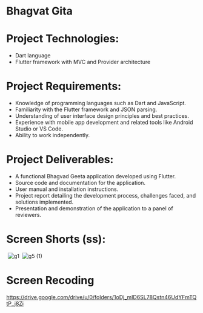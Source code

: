 # Bhagvat Gita
# Project Technologies:
- Dart language
- Flutter framework with MVC and Provider architecture
# Project Requirements:
- Knowledge of programming languages such as Dart and JavaScript.
- Familiarity with the Flutter framework and JSON parsing.
- Understanding of user interface design principles and best practices.
- Experience with mobile app development and related tools like Android Studio or VS Code.
- Ability to work independently.
# Project Deliverables:
- A functional Bhagvad Geeta application developed using Flutter.
- Source code and documentation for the application.
- User manual and installation instructions.
- Project report detailing the development process, challenges faced, and solutions implemented.
- Presentation and demonstration of the application to a panel of reviewers.
# Screen Shorts (ss):
<img src> ![g1](https://github.com/dipak2005/Bhagvat_Gita/assets/143473007/eba0d959-9bb1-4aeb-b980-5c1f1c720942)
<img src> ![g5 (1)](https://github.com/dipak2005/Bhagvat_Gita/assets/143473007/834c3a02-512c-45cc-bf4c-89d2d1966239)
# Screen Recoding
https://drive.google.com/drive/u/0/folders/1oDj_mID6SL78Qstn46UdYFmTQtP_j8Zi

